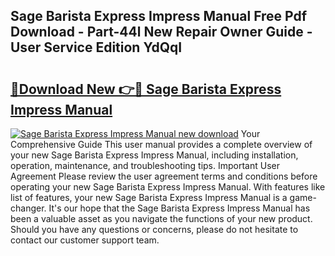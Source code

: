 ## Sage Barista Express Impress Manual Free Pdf Download - Part-44l New Repair Owner Guide - User Service Edition YdQqI

# <h2><a href="http://cf20078.oget.top/?id=Sage+Barista+Express+Impress+Manual">🔗Download New 👉🔴 Sage Barista Express Impress Manual</a></h2>

[![Sage Barista Express Impress Manual new download](https://i.imgur.com/5g1atiW.png)](http://cf20078.oget.top/?id=Sage+Barista+Express+Impress+Manual)
Your Comprehensive Guide This user manual provides a complete overview of your new Sage Barista Express Impress Manual, including installation, operation, maintenance, and troubleshooting tips. Important User Agreement Please review the user agreement terms and conditions before operating your new Sage Barista Express Impress Manual. With features like list of features, your new Sage Barista Express Impress Manual is a game-changer. It's our hope that the Sage Barista Express Impress Manual has been a valuable asset as you navigate the functions of your new product. Should you have any questions or concerns, please do not hesitate to contact our customer support team.
